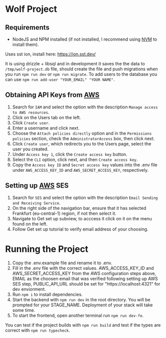 # Wolf Project

## Requirements

- NodeJS and NPM installed (if not installed, I recommend using [NVM](https://github.com/nvm-sh/nvm?tab=readme-ov-file#installing-and-updating) to install them).

Uses sst ion, install here: https://ion.sst.dev/

It is using drizzle + libsql and in development it saves the the data to `/tmp/wolf-project.db` file, should create the file and push migrations when you run `npm run dev` or `npm run migrate`. To add users to the database you can use `npm run add-user "YOUR_EMAIL" "YOUR NAME"`.

## Obtaining API Keys from [AWS](https://console.aws.amazon.com)

1. Search for `IAM` and select the option with the description `Manage access to AWS resources`.
2. Click on the Users tab on the left.
3. Click `Create user`.
4. Enter a username and click next.
5. Choose the `Attach policies directly` option and in the `Permissions policies` section, check the `AdministratorAccess` box, then click next.
6. Click `Create user`, which redirects you to the Users page, select the user you created.
7. Under `Access key 1`, click the `Create access key` button.
8. Select the `CLI` option, click next, and then `Create access key`.
9. Copy the `Access key ID` and `Secret access key` values into the .env file under `AWS_ACCESS_KEY_ID` and `AWS_SECRET_ACCESS_KEY`, respectively.

## Setting up [AWS](https://console.aws.amazon.com) SES

1. Search for `SES` and select the option with the description `Email Sending and Receiving Service`.
2. On the right side of the navigation bar, ensure that it has selected Frankfurt (eu-central-1) region, if not then select it.
3. Navigate to Get set up subview, to acccess it click on it on the menu found on the left.
4. Follow Get set up tutorial to verify email address of your choosing.

# Running the Project

1. Copy the .env.example file and rename it to .env.
2. Fill in the .env file with the correct values. AWS_ACCESS_KEY_ID and AWS_SECRET_ACCESS_KEY from the AWS configuration steps above, EMAIL as the choosen email that was verified following setting up AWS SES step, PUBLIC_API_URL should be set for "https://localhost:4321" for dev enviorment.
3. Run `npm i` to install dependencies.
4. Start the backend with `npm run dev` in the root directory. You will be prompted for your STAGE_NAME. Deployment of your stack will take some time.
5. To start the frontend, open another terminal run `npm run dev-fe`.

You can test if the project builds with `npm run build` and test if the types are correct with `npm run typecheck`.
